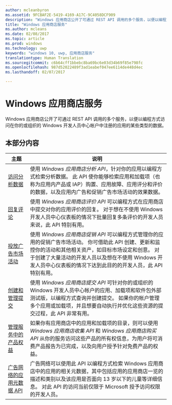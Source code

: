 ```yaml
---
author: mcleanbyron
ms.assetid: 9FCBAF2E-5419-4169-A17C-9C4058DCF909
description: "Windows 应用商店公开了可通过 REST API 调用的多个服务，以便以编程方式访问在你的或组织的 Windows 开发人员中心帐户中注册的应用的某些类型的数据。"
title: "Windows 应用商店服务"
ms.author: mcleans
ms.date: 02/08/2017
ms.topic: article
ms.prod: windows
ms.technology: uwp
keywords: "windows 10, uwp, 应用商店服务"
translationtype: Human Translation
ms.sourcegitcommit: c6b64cff1bbebc8ba69bc6e03d34b69f85e798fc
ms.openlocfilehash: 987d52022489f3ad1eabef047ee6114de448d4ec
ms.lasthandoff: 02/07/2017

---
```


# <a name="windows-store-services"></a>Windows 应用商店服务

Windows 应用商店公开了可通过 REST API 调用的多个服务，以便以编程方式访问在你的或组织的 Windows 开发人员中心帐户中注册的应用的某些类型的数据。

## <a name="in-this-section"></a>本部分内容


| 主题            | 说明                 |
|------------------|-----------------------------|
| [访问分析数据](access-analytics-data-using-windows-store-services.md) | 使用 *Windows 应用商店分析 API*，针对你的应用以编程方式检索分析数据。 此 API 使你能够检索应用和加载项（也称为应用内产品或 IAP）购置、应用故障、应用评分和评价的数据，以及应用内广告和促销广告市场活动的效果数据。 |
| [回复评论](respond-to-reviews-using-windows-store-services.md) | 使用 *Windows 应用商店评价 API* 可以编程方式在应用商店中提交对你的应用评价的回复。 对于想在不使用 Windows 开发人员中心仪表板的情况下批量回复多条评价的开发人员来说，此 API 特别有用。  |
| [投放广告市场活动](run-ad-campaigns-using-windows-store-services.md) | 使用 *Windows 应用商店促销 API* 可以编程方式管理你的应用的促销广告市场活动。 你可借助此 API 创建、更新和监控你的活动和其他相关资产，如目标市场设定和创意。 对于创建了大量活动的开发人员以及想在不使用 Windows 开发人员中心仪表板的情况下达到此目的的开发人员，此 API 特别有用。 |
| [创建和管理提交](create-and-manage-submissions-using-windows-store-services.md) | 使用 *Windows 应用商店提交 API* 可针对你的或组织的 Windows 开发人员中心帐户的应用、加载项和软件包外部测试版，以编程方式查询并创建提交。 如果你的帐户管理多个应用或加载项，并且想要自动执行并优化这些资源的提交过程，此 API 非常有用。 |
| [管理服务中的产品权益](view-and-grant-products-from-a-service.md)  | 如果你有应用商店中的应用和加载项的目录，则可以使用 *Windows 应用商店收集 API* 和 *Windows 应用商店购买 API* 从你的服务访问这些产品的所有权信息，为用户将可消费产品报告为已完成，以及向用户授予针对免费产品的权益。  |
| [广告网络的应用元数据 API](app-metadata-api-for-advertising-networks.md)  | 广告网络可以使用此 API 以编程方式检索 Windows 应用商店中的应用的相关元数据，其中包括应用的应用商店一览的描述和类别以及该应用是否面向 13 岁以下的儿童等详细信息。 对此 API 的访问当前仅限于 Microsoft 授予访问权限的开发人员。  |

